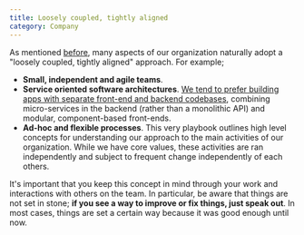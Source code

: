 ```yaml
---
title: Loosely coupled, tightly aligned
category: Company
---
```


As mentioned [before](./Culture), many aspects of our organization naturally adopt a "loosely coupled, tightly aligned" approach. For example;

- **Small, independent and agile teams**. <!--- The following sentence needs revision: While we may not be as refined (or large) as
[Spotify's](https://labs.spotify.com/2014/03/27/spotify-engineering-culture-part-1/) [team](https://labs.spotify.com/2014/09/20/spotify-engineering-culture-part-2/), keeping our teams focused on. --->
- **Service oriented software architectures**. [We tend to prefer building apps with separate front-end and backend codebases](http://devo.ps/blog/farewell-to-regular-web-development-approaches/), combining micro-services in the backend (rather than a monolithic API) and modular, component-based front-ends.
- **Ad-hoc and flexible processes**. This very playbook outlines high level concepts for understanding our approach to the main activities of our organization. While we have core values, these activities are ran independently and subject to frequent change independently of each others.

It's important that you keep this concept in mind through your work and interactions with others on the team. In particular, be aware that things are not set in stone; **if you see a way to improve or fix things, just speak out**. In most cases, things are set a certain way because it was good enough until now.
